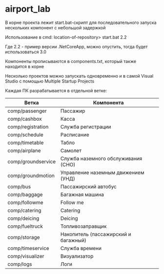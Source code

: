 # airport_lab

В корне проекта лежит start.bat-скрипт для последовательного запуска нескольких компонент с небольшой задержкой

Использование в cmd:
location-of-repository> start.bat 2.2

Где 2.2 - пример версии .NetCoreApp, можно опустить, тогда будет использоваться 3.0

Компоненты прописываются в components.txt, который также находится в корне

Несколько проектов можно запускать одновременно и в самой Visual Studio с помощью Multiple Startup Projects

Каждая ПК разрабатывается в отдельной ветке:

|Ветка|Компонента|
|-----|----------|
|comp/passenger      | Пассажир|  
|comp/cashbox        | Касса|  
|comp/registration   | Служба регистрации|  
|comp/schedule       | Расписание|  
|comp/timetable      | Табло|  
|comp/airplane       | Самолет|  
|comp/groundservice  | Служба наземного обслуживания (СНО)|  
|comp/groundmotion   | Управление наземным движением (УНД)|  
|comp/bus            | Пассажирский автобус|  
|comp/baggage        | Багажная машина|  
|comp/followme       | Follow me|  
|comp/catering       | Catering|  
|comp/deicing        | Deicing|  
|comp/fueltruck      | Топливозаправщик|  
|comp/storage        | Накопитель (пассажирский и багажный)|  
|comp/timeservice    | Служба времени|  
|comp/visualizer     | Визуализатор|  
|comp/logs           | Логи|  
